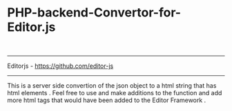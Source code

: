 # PHP-backend-Convertor-for-Editor.js
<br><hr>
Editorjs - https://github.com/editor-js
<br><hr>
This is a server side convertion of the json object  to a html  string that has html elements .
Feel free to use and make additions  to the function and add more html tags that would have been added to the Editor Framework .
